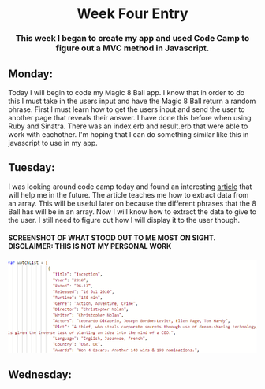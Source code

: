 # <center>Week Four Entry</center>
### <center>This week I began to create my app and used Code Camp to figure out a MVC method in Javascript.</center>
## Monday:
Today I will begin to code my Magic 8 Ball app. I know that in order to do this I must take in the users input and have the Magic 8 Ball return a random phrase. First I must learn how to get the users input and send the user to another page that reveals their answer. I have done this before when using Ruby and Sinatra. There was an index.erb and result.erb that were able to work with eachother. I'm hoping that I can do something similar like this in javascript to use in my app.
## Tuesday: 
I was looking around code camp today and found an interesting [article](https://learn.freecodecamp.org/javascript-algorithms-and-data-structures/functional-programming/use-the-map-method-to-extract-data-from-an-array/) that will help me in the future. The article teaches me how to extract data from an array. This will be useful later on because the different phrases that the 8 Ball has will be in an array. Now I will know how to extract the data to give to the user. I still need to figure out how I will display it to the user though.
#### SCREENSHOT OF WHAT STOOD OUT TO ME MOST ON SIGHT. DISCLAIMER: THIS IS NOT MY PERSONAL WORK
![](/images/data_array.png)
## Wednesday: 
